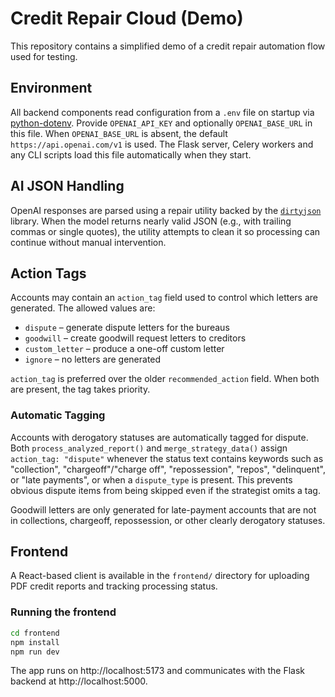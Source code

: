 # Credit Repair Cloud (Demo)

This repository contains a simplified demo of a credit repair automation flow used for testing.

## Environment

All backend components read configuration from a `.env` file on startup via
[python-dotenv](https://pypi.org/project/python-dotenv/). Provide
`OPENAI_API_KEY` and optionally `OPENAI_BASE_URL` in this file. When
`OPENAI_BASE_URL` is absent, the default `https://api.openai.com/v1` is used.
The Flask server, Celery workers and any CLI scripts load this file
automatically when they start.

## AI JSON Handling

OpenAI responses are parsed using a repair utility backed by the
[`dirtyjson`](https://pypi.org/project/dirtyjson/) library. When the model
returns nearly valid JSON (e.g., with trailing commas or single quotes), the
utility attempts to clean it so processing can continue without manual
intervention.

## Action Tags

Accounts may contain an `action_tag` field used to control which letters are generated. The allowed values are:

- `dispute` – generate dispute letters for the bureaus
- `goodwill` – create goodwill request letters to creditors
- `custom_letter` – produce a one-off custom letter
- `ignore` – no letters are generated

`action_tag` is preferred over the older `recommended_action` field. When both are present, the tag takes priority.

### Automatic Tagging

Accounts with derogatory statuses are automatically tagged for dispute. Both `process_analyzed_report()` and `merge_strategy_data()` assign `action_tag: "dispute"` whenever the status text contains keywords such as "collection", "chargeoff"/"charge off", "repossession", "repos", "delinquent", or "late payments", or when a `dispute_type` is present. This prevents obvious dispute items from being skipped even if the strategist omits a tag.

Goodwill letters are only generated for late-payment accounts that are not in collections, chargeoff, repossession, or other clearly derogatory statuses.

## Frontend

A React-based client is available in the `frontend/` directory for uploading PDF credit reports and tracking processing status.

### Running the frontend

```bash
cd frontend
npm install
npm run dev
```

The app runs on http://localhost:5173 and communicates with the Flask backend at http://localhost:5000.

